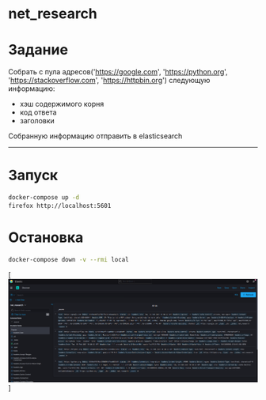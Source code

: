 # net_research

# Задание
Собрать с пула адресов('https://google.com', 'https://python.org', 'https://stackoverflow.com', 'https://httpbin.org') 
следующую информацию: 
 - хэш содержимого корня
 - код ответа
 - заголовки

Собранную информацию отправить в elasticsearch

___
# Запуск

```sh
docker-compose up -d
firefox http://localhost:5601
```

# Остановка

```sh
docker-compose down -v --rmi local
```

[![N|Solid](proof.png)]